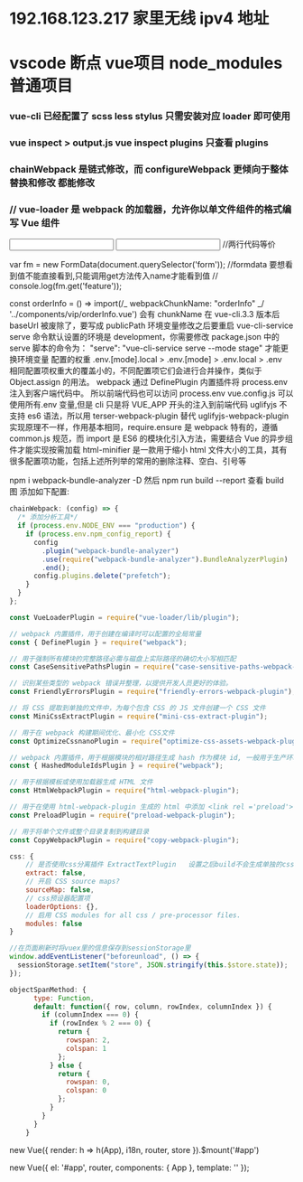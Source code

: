 # 192.168.123.217 家里无线 ipv4 地址

# vscode 断点 vue项目 node_modules 普通项目

### vue-cli 已经配置了 scss less stylus 只需安装对应 loader 即可使用

### vue inspect > output.js vue inspect plugins 只查看 plugins

### chainWebpack 是链式修改，而 configureWebpack 更倾向于整体替换和修改 都能修改

### // vue-loader 是 webpack 的加载器，允许你以单文件组件的格式编写 Vue 组件

<input v-model="sth" />
<input :value="sth" @input="sth = $event.target.value" /> //两行代码等价

var fm = new FormData(document.querySelector('form'));
  //formdata 要想看到值不能直接看到,只能调用get方法传入name才能看到值
  // console.log(fm.get('feature'));
  
const orderInfo = () => import(/_ webpackChunkName: "orderInfo" _/ '../components/vip/orderInfo.vue') 会有 chunkName
在 vue-cli.3.3 版本后 baseUrl 被废除了，要写成 publicPath
环境变量修改之后要重启
vue-cli-service serve 命令默认设置的环境是 development，你需要修改 package.json 中的 serve 脚本的命令为：
"serve": "vue-cli-service serve --mode stage" 才能更换环境变量
配置的权重 .env.[mode].local > .env.[mode] > .env.local > .env  
相同配置项权重大的覆盖小的，不同配置项它们会进行合并操作，类似于 Object.assign 的用法。
webpack 通过 DefinePlugin 内置插件将 process.env 注入到客户端代码中。 所以前端代码也可以访问 process.env
vue.config.js 可以使用所有.env 变量,但是 cli 只是将 VUE_APP 开头的注入到前端代码
uglifyjs 不支持 es6 语法，所以用 terser-webpack-plugin 替代 uglifyjs-webpack-plugin
实现原理不一样，作用基本相同，require.ensure 是 webpack 特有的，遵循 common.js 规范，而 import 是 ES6 的模块化引入方法，需要结合 Vue 的异步组件才能实现按需加载
html-minifier 是一款用于缩小 html 文件大小的工具，其有很多配置项功能，包括上述所列举的常用的删除注释、空白、引号等

npm i webpack-bundle-analyzer -D 然后 npm run build --report 查看 build 图
添加如下配置:

```js
chainWebpack: (config) => {
  /* 添加分析工具*/
  if (process.env.NODE_ENV === "production") {
    if (process.env.npm_config_report) {
      config
        .plugin("webpack-bundle-analyzer")
        .use(require("webpack-bundle-analyzer").BundleAnalyzerPlugin)
        .end();
      config.plugins.delete("prefetch");
    }
  }
};
```

```js
const VueLoaderPlugin = require("vue-loader/lib/plugin");

// webpack 内置插件，用于创建在编译时可以配置的全局常量
const { DefinePlugin } = require("webpack");

// 用于强制所有模块的完整路径必需与磁盘上实际路径的确切大小写相匹配
const CaseSensitivePathsPlugin = require("case-sensitive-paths-webpack-plugin");

// 识别某些类型的 webpack 错误并整理，以提供开发人员更好的体验。
const FriendlyErrorsPlugin = require("friendly-errors-webpack-plugin");

// 将 CSS 提取到单独的文件中，为每个包含 CSS 的 JS 文件创建一个 CSS 文件
const MiniCssExtractPlugin = require("mini-css-extract-plugin");

// 用于在 webpack 构建期间优化、最小化 CSS文件
const OptimizeCssnanoPlugin = require("optimize-css-assets-webpack-plugin");

// webpack 内置插件，用于根据模块的相对路径生成 hash 作为模块 id, 一般用于生产环境
const { HashedModuleIdsPlugin } = require("webpack");

// 用于根据模板或使用加载器生成 HTML 文件
const HtmlWebpackPlugin = require("html-webpack-plugin");

// 用于在使用 html-webpack-plugin 生成的 html 中添加 <link rel ='preload'> 或 <link rel ='prefetch'>，有助于异步加载
const PreloadPlugin = require("preload-webpack-plugin");

// 用于将单个文件或整个目录复制到构建目录
const CopyWebpackPlugin = require("copy-webpack-plugin");
```

```js vue.config.js
css: {
    // 是否使用css分离插件 ExtractTextPlugin   设置之后build不会生成单独的css文件夹
    extract: false,
    // 开启 CSS source maps?
    sourceMap: false,
    // css预设器配置项
    loaderOptions: {},
    // 启用 CSS modules for all css / pre-processor files.
    modules: false
}
```

```js
//在页面刷新时将vuex里的信息保存到sessionStorage里
window.addEventListener("beforeunload", () => {
  sessionStorage.setItem("store", JSON.stringify(this.$store.state));
});
```

```js
objectSpanMethod: {
      type: Function,
      default: function({ row, column, rowIndex, columnIndex }) {
        if (columnIndex === 0) {
          if (rowIndex % 2 === 0) {
            return {
              rowspan: 2,
              colspan: 1
            };
          } else {
            return {
              rowspan: 0,
              colspan: 0
            };
          }
        }
      }
    }
```

new Vue({
render: h => h(App),
i18n,
router,
store
}).\$mount('#app')

new Vue({
el: '#app',
router,
components: { App },
template: '<App/>'
});
